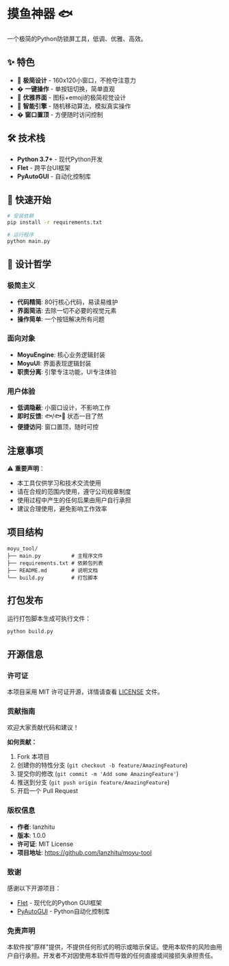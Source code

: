 # 摸鱼神器 🐟

一个极简的Python防锁屏工具，低调、优雅、高效。

## ✨ 特色

- 🎯 **极简设计** - 160x120小窗口，不抢夺注意力
- � **一键操作** - 单按钮切换，简单直观
- 🎨 **优雅界面** - 图标+emoji的极简视觉设计
- 🔧 **智能引擎** - 随机移动算法，模拟真实操作
- � **窗口置顶** - 方便随时访问控制

## 🛠️ 技术栈

- **Python 3.7+** - 现代Python开发
- **Flet** - 跨平台UI框架  
- **PyAutoGUI** - 自动化控制库

## 🚀 快速开始

```bash
# 安装依赖
pip install -r requirements.txt

# 运行程序
python main.py
```

## 📐 设计哲学

### 极简主义
- **代码精简**: 80行核心代码，易读易维护
- **界面简洁**: 去除一切不必要的视觉元素
- **操作简单**: 一个按钮解决所有问题

### 面向对象
- **MoyuEngine**: 核心业务逻辑封装
- **MoyuUI**: 界面表现逻辑封装
- **职责分离**: 引擎专注功能，UI专注体验

### 用户体验
- **低调隐蔽**: 小窗口设计，不影响工作
- **即时反馈**: 🐟/🐟💨 状态一目了然
- **便捷访问**: 窗口置顶，随时可控

## 注意事项

⚠️ **重要声明**：
- 本工具仅供学习和技术交流使用
- 请在合规的范围内使用，遵守公司规章制度
- 使用过程中产生的任何后果由用户自行承担
- 建议合理使用，避免影响工作效率

## 项目结构

```
moyu_tool/
├── main.py          # 主程序文件
├── requirements.txt # 依赖包列表
├── README.md        # 说明文档
└── build.py         # 打包脚本
```

## 打包发布

运行打包脚本生成可执行文件：
```bash
python build.py
```

## 开源信息

### 许可证
本项目采用 MIT 许可证开源，详情请查看 [LICENSE](LICENSE) 文件。

### 贡献指南
欢迎大家贡献代码和建议！

**如何贡献：**
1. Fork 本项目
2. 创建你的特性分支 (`git checkout -b feature/AmazingFeature`)
3. 提交你的修改 (`git commit -m 'Add some AmazingFeature'`)
4. 推送到分支 (`git push origin feature/AmazingFeature`)
5. 开启一个 Pull Request

### 版权信息
- **作者**: lanzhitu
- **版本**: 1.0.0
- **许可证**: MIT License
- **项目地址**: https://github.com/lanzhitu/moyu-tool

### 致谢
感谢以下开源项目：
- [Flet](https://flet.dev/) - 现代化的Python GUI框架
- [PyAutoGUI](https://pyautogui.readthedocs.io/) - Python自动化控制库

### 免责声明
本软件按"原样"提供，不提供任何形式的明示或暗示保证。使用本软件的风险由用户自行承担。开发者不对因使用本软件而导致的任何直接或间接损失承担责任。
